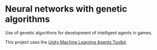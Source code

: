 # Neural networks with genetic algorithms
Use of genetic algorithms for development of intelligent agents in games.

This project uses the [Unity Machine Learning Agents Toolkit](https://github.com/Unity-Technologies/ml-agents).
